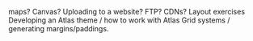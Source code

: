 maps?
Canvas?
Uploading to a website? FTP?
CDNs?
Layout exercises
Developing an Atlas theme / how to work with Atlas
Grid systems / generating margins/paddings.